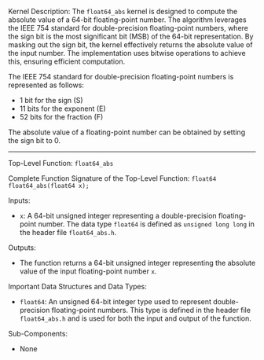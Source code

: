 Kernel Description:
The `float64_abs` kernel is designed to compute the absolute value of a 64-bit floating-point number. The algorithm leverages the IEEE 754 standard for double-precision floating-point numbers, where the sign bit is the most significant bit (MSB) of the 64-bit representation. By masking out the sign bit, the kernel effectively returns the absolute value of the input number. The implementation uses bitwise operations to achieve this, ensuring efficient computation.

The IEEE 754 standard for double-precision floating-point numbers is represented as follows:
- 1 bit for the sign (S)
- 11 bits for the exponent (E)
- 52 bits for the fraction (F)

The absolute value of a floating-point number can be obtained by setting the sign bit to 0.

---

Top-Level Function: `float64_abs`

Complete Function Signature of the Top-Level Function:
`float64 float64_abs(float64 x);`

Inputs:
- `x`: A 64-bit unsigned integer representing a double-precision floating-point number. The data type `float64` is defined as `unsigned long long` in the header file `float64_abs.h`.

Outputs:
- The function returns a 64-bit unsigned integer representing the absolute value of the input floating-point number `x`.

Important Data Structures and Data Types:
- `float64`: An unsigned 64-bit integer type used to represent double-precision floating-point numbers. This type is defined in the header file `float64_abs.h` and is used for both the input and output of the function.

Sub-Components:
- None